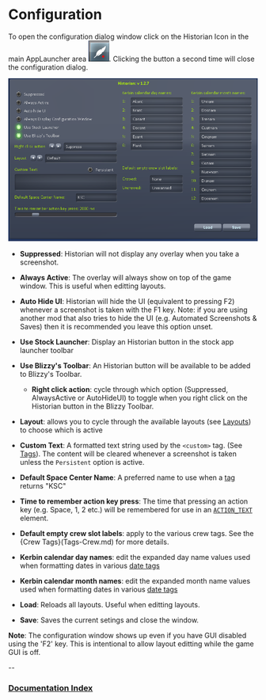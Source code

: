 # Configuration

To open the configuration dialog window click on the Historian Icon in the main AppLauncher area ![](AppButton.png). Clicking the button a second time will close the configuration dialog.

![](settings-1.2.7.png)

* __Suppressed__: Historian will not display any overlay when you take a screenshot.
* __Always Active__: The overlay will always show on top of the game window. This is useful when editting layouts.
* __Auto Hide UI__: Historian will hide the UI (equivalent to pressing F2) whenever a screenshot is taken with the F1 key. Note: if you are using another mod that also tries to hide the UI (e.g. Automated Screenshots & Saves) then it is recommended you leave this option unset.
* __Use Stock Launcher__: Display an Historian button in the stock app launcher toolbar
* __Use Blizzy's Toolbar__: An Historian button will be available to be added to Blizzy's Toolbar.
    * __Right click action__: cycle through which option (Suppressed, AlwaysActive or AutoHideUI) to toggle when you right click on the Historian button in the Blizzy Toolbar. 
* __Layout__: allows you to cycle through the available layouts (see [Layouts](layouts.md)) to choose which is active
* __Custom Text__: A formatted text string used by the `<custom>` tag. (See [Tags](Tags.md)). The content will be cleared whenever a screenshot is taken unless the `Persistent` option is active.
* __Default Space Center Name__: A preferred name to use when a [tag](Tags.md) returns "KSC"
* __Time to remember action key press__: The time that pressing an action key (e.g. Space, 1, 2 etc.) will be remembered for use in an [`ACTION_TEXT`](Action_Text.md) element.
* __Default empty crew slot labels__: apply to the various crew tags. See the {Crew Tags}(Tags-Crew.md) for more details.
* __Kerbin calendar day names__: edit the expanded day name values used when formatting dates in various [date tags](Tags-Date.md)
* __Kerbin calendar month names__: edit the expanded month name values used when formatting dates in various [date tags](Tags-Date.md)

* __Load__: Reloads all layouts. Useful when editting layouts.
* __Save__: Saves the current setings and close the window.

__Note__: The configuration window shows up even if you have GUI disabled using the 'F2' key. This is intentional to allow layout editting while the game GUI is off.

--
### [Documentation Index](../README.md)